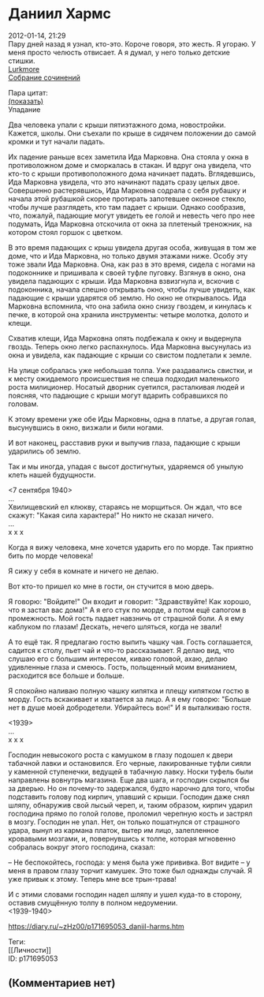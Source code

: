 Даниил Хармс
============

  
2012-01-14, 21:29  
 Пару дней назад я узнал, кто-это. Короче говоря, это жесть. Я угораю. У меня просто челюсть отвисает. А я думал, у него только детские стишки.   
  [Lurkmore](http://lurkmore.ru/Хармс)    
  [Собрание сочинений](http://www.klassika.ru/proza/harms/)    
   
 Пара цитат:   
  [(показать)](https://zHz00.diary.ru/p171695053.htm?index=1#linkmore171695053m1)      
 Упадание   
   
 Два человека упали с крыши пятиэтажного дома, новостройки. Кажется, школы. Они съехали по крыше в сидячем положении до самой кромки и тут начали падать.   
   
 Их падение раньше всех заметила Ида Марковна. Она стояла у окна в противоложном доме и сморкалась в стакан. И вдруг она увидела, что кто-то с крыши противоположного дома начинает падать. Вглядевшись, Ида Марковна увидела, что это начинают падать сразу целых двое. Совершенно растерявшись, Ида Марковна содрала с себя рубашку и начала этой рубашкой скорее протирать запотевшее оконное стекло, чтобы лучше разглядеть, кто там падает с крыши. Однако сообразив, что, пожалуй, падающие могут увидеть ее голой и невесть чего про нее подумать, Ида Марковна отскочила от окна за плетеный треножник, на котором стоял горшок с цветком.   
   
 В это время падающих с крыш увидела другая особа, живущая в том же доме, что и Ида Марковна, но только двумя этажами ниже. Особу эту тоже звали Ида Марковна. Она, как раз в это время, сидела с ногами на подоконнике и пришивала к своей туфле пуговку. Взгянув в окно, она увидела падающих с крыши. Ида Марковна взвизгнула и, вскочив с подоконника, начала спешно открывать окно, чтобы лучше увидеть, как падающие с крыши ударятся об землю. Но окно не открывалось. Ида Марковна вспомнила, что она забила окно снизу гвоздем, и кинулась к печке, в которой она хранила инструменты: четыре молотка, долото и клещи.   
   
 Схватив клещи, Ида Марковна опять подбежала к окну и выдернула гвоздь. Теперь окно легко распахнулось. Ида Марковна высунулась из окна и увидела, как падающие с крыши со свистом подлетали к земле.   
   
 На улице собралась уже небольшая толпа. Уже раздавались свистки, и к месту ожидаемого происшествия не спеша подходил маленького роста милиционер. Носатый дворник суетился, расталкивая людей и поясняя, что падающие с крыши могут вдарить собравшихся по головам.   
   
 К этому времени уже обе Иды Марковны, одна в платье, а другая голая, высунувшись в окно, визжали и били ногами.   
   
 И вот наконец, расставив руки и выпучив глаза, падающие с крыши ударились об землю.   
   
 Так и мы иногда, упадая с высот достигнутых, ударяемся об унылую клеть нашей будущности.   
   
 <7 сентября 1940>   
 ...   
 Хвилищевский ел клюкву, стараясь не морщиться. Он ждал, что все скажут: "Какая сила характера!" Но никто не сказал ничего.   
 ...   
 x x x   
   
 Когда я вижу человека, мне хочется ударить его по морде. Так приятно бить по морде человека!   
   
 Я сижу у себя в комнате и ничего не делаю.   
   
 Вот кто-то пришел ко мне в гости, он стучится в мою дверь.   
   
 Я говорю: "Войдите!" Он входит и говорит: "Здравствуйте! Как хорошо, что я застал вас дома!" А я его стук по морде, а потом ещё сапогом в промежность. Мой гость падает навзничь от страшной боли. А я ему каблуком по глазам! Дескать, нечего шляться, когда не звали!   
   
 А то ещё так. Я предлагаю гостю выпить чашку чая. Гость соглашается, садится к столу, пьет чай и что-то рассказывает. Я делаю вид, что слушаю его с большим интересом, киваю головой, ахаю, делаю удивленные глаза и смеюсь. Гость, польщенный моим вниманием, расходится все больше и больше.   
   
 Я спокойно наливаю полную чашку кипятка и плещу кипятком гостю в морду. Гость вскакивает и хватается за лицо. А я ему говорю: "Больше нет в душе моей добродетели. Убирайтесь вон!" И я выталкиваю гостя.   
   
 <1939>   
 ...   
 x x x   
   
 Господин невысокого роста с камушком в глазу подошел к двери табачной лавки и остановился. Его черные, лакированные туфли сияли у каменной ступенечки, ведущей в табачную лавку. Носки туфель были направлены вовнутрь магазина. Еще два шага, и господин скрылся бы за дверью. Но он почему-то задержался, будто нарочно для того, чтобы подставить голову под кирпич, упавший с крыши. Господин даже снял шляпу, обнаружив свой лысый череп, и, таким образом, кирпич ударил господина прямо по голой голове, проломил черепную кость и застрял в мозгу. Господин не упал. Нет, он только пошатнулся от страшного удара, вынул из кармана платок, вытер им лицо, залепленное кровавыми мозгами, и, повернувшись к толпе, которая мгновенно собралась вокруг этого господина, сказал:   
   
 – Не беспокойтесь, господа: у меня была уже прививка. Вот видите – у меня в правом глазу торчит камушек. Это тоже был однажды случай. Я уже привык к этому. Теперь мне все трын-трава!   
   
 И с этими словами господин надел шляпу и ушел куда-то в сторону, оставив смущённую толпу в полном недоумении.   
 <1939-1940>   
     
  
<https://diary.ru/~zHz00/p171695053_daniil-harms.htm>  
  
Теги:  
[[Личности]]  
ID: p171695053  


(Комментариев нет)
------------------
